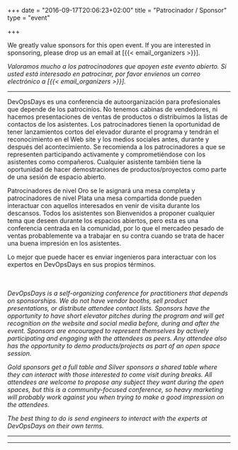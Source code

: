 +++
date = "2016-09-17T20:06:23+02:00"
title = "Patrocinador / Sponsor"
type = "event"


+++

We greatly value sponsors for this open event.  If you are interested in sponsoring, please drop us an email at [{{< email_organizers >}}].

<i>Valoramos mucho a los patrocinadores que apoyen este evento abierto. Si usted está interesado en patrocinar, por favor envíenos un correo electrónico a [{{< email_organizers >}}].</i>
<hr>

DevOpsDays es una conferencia de autoorganización para profesionales que depende de los patrocinios. No tenemos cabinas de vendedores, ni hacemos presentaciones de ventas de productos o distribuimos la listas de contactos de los asistentes. Los patrocinadores tienen la oportunidad de tener lanzamientos cortos del elevador durante el programa y tendrán el reconocimiento en el Web site y los medios sociales antes, durante y después del acontecimiento. Se recomienda a los patrocinadores a que se representen participando activamente y comprometiéndose con los asistentes como compañeros. Cualquier asistente también tiene la oportunidad de hacer demostraciones de productos/proyectos como parte de una sesión de espacio abierto.

Patrocinadores de nivel Oro se le asignará una mesa completa y patrocinadores de nivel Plata una mesa compartida donde pueden interactuar con aquellos interesados en venir de visita durante los descansos. Todos los asistentes son Bienvenidos a proponer cualquier tema que deseen durante los espacios abiertos, pero esta es una conferencia centrada en la comunidad, por lo que el mercadeo pesado de ventas probablemente va a trabajar en su contra cuando se trata de hacer una buena impresión en los asistentes.

Lo mejor que puede hacer es enviar ingenieros para interactuar con los expertos en DevOpsDays en sus propios términos.

<br><br>
<i>DevOpsDays is a self-organizing conference for practitioners that depends on sponsorships. We do not have vendor booths, sell product presentations, or distribute attendee contact lists. Sponsors have the opportunity to have short elevator pitches during the program and will get recognition on the website and social media before, during and after the event. Sponsors are encouraged to represent themselves by actively participating and engaging with the attendees as peers. Any attendee also has the opportunity to demo products/projects as part of an open space session.

Gold sponsors get a full table and Silver sponsors a shared table where they can interact with those interested to come visit during breaks. All attendees are welcome to propose any subject they want during the open spaces, but this is a community-focused conference, so heavy marketing will probably work against you when trying to make a good impression on the attendees.

The best thing to do is send engineers to interact with the experts at DevOpsDays on their own terms.</i>
<br>
<hr/>

<hr/>
